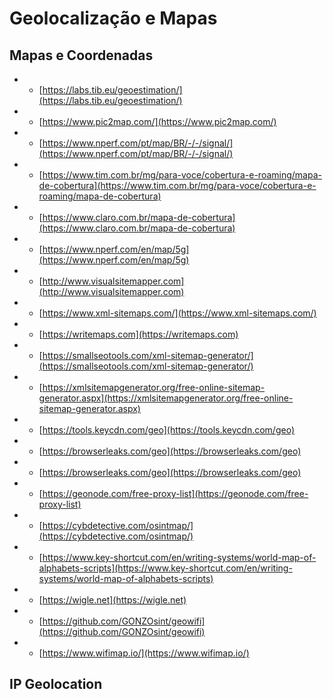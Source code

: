 # Geolocalização e Mapas

## Mapas e Coordenadas

- - [https://labs.tib.eu/geoestimation/](https://labs.tib.eu/geoestimation/)
- - [https://www.pic2map.com/](https://www.pic2map.com/)
- - [https://www.nperf.com/pt/map/BR/-/-/signal/](https://www.nperf.com/pt/map/BR/-/-/signal/)
- - [https://www.tim.com.br/mg/para-voce/cobertura-e-roaming/mapa-de-cobertura](https://www.tim.com.br/mg/para-voce/cobertura-e-roaming/mapa-de-cobertura)
- - [https://www.claro.com.br/mapa-de-cobertura](https://www.claro.com.br/mapa-de-cobertura)
- - [https://www.nperf.com/en/map/5g](https://www.nperf.com/en/map/5g)
- - [http://www.visualsitemapper.com](http://www.visualsitemapper.com)
- - [https://www.xml-sitemaps.com/](https://www.xml-sitemaps.com/)
- - [https://writemaps.com](https://writemaps.com)
- - [https://smallseotools.com/xml-sitemap-generator/](https://smallseotools.com/xml-sitemap-generator/)
- - [https://xmlsitemapgenerator.org/free-online-sitemap-generator.aspx](https://xmlsitemapgenerator.org/free-online-sitemap-generator.aspx)
- - [https://tools.keycdn.com/geo](https://tools.keycdn.com/geo)
- - [https://browserleaks.com/geo](https://browserleaks.com/geo)
- - [https://browserleaks.com/geo](https://browserleaks.com/geo)
- - [https://geonode.com/free-proxy-list](https://geonode.com/free-proxy-list)
- - [https://cybdetective.com/osintmap/](https://cybdetective.com/osintmap/)
- - [https://www.key-shortcut.com/en/writing-systems/world-map-of-alphabets-scripts](https://www.key-shortcut.com/en/writing-systems/world-map-of-alphabets-scripts)
- - [https://wigle.net](https://wigle.net)
- - [https://github.com/GONZOsint/geowifi](https://github.com/GONZOsint/geowifi)
- - [https://www.wifimap.io/](https://www.wifimap.io/)

## IP Geolocation
